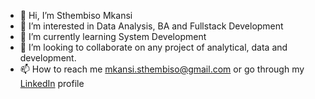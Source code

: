- 👋 Hi, I’m Sthembiso Mkansi
- 👀 I’m interested in Data Analysis, BA and Fullstack Development
- 🌱 I’m currently learning System Development
- 💞️ I’m looking to collaborate on any project of analytical, data and development.
- 📫 How to reach me mkansi.sthembiso@gmail.com or go through my [LinkedIn](https://www.linkedin.com/in/sthembiso-mkansi) profile 

<!---
SthembisoMkansi is a ✨ special ✨ repository because its `README.md` (this file) appears on your GitHub profile.
You can click the Preview link to take a look at your changes.
--->
